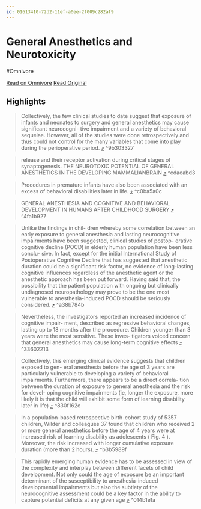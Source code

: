 ```yaml
---
id: 01613410-72d2-11ef-a0ee-2f009c282af9
---
```


# General Anesthetics and Neurotoxicity
#Omnivore

[Read on Omnivore](https://omnivore.app/me/neurotoxicity-191f212609b)
[Read Original](https://omnivore.app/attachments/u/200a7002-237d-49d3-b895-8a49923ceb4c/attachment.pdf)

## Highlights

> Collectively, the few clinical studies to date suggest that exposure of infants and neonates to surgery and general anesthetics may cause significant neurocogni- tive impairment and a variety of behavioral sequelae. However, all of the studies were done retrospectively and thus could not control for the many variables that come into play during the perioperative period. [⤴️](https://omnivore.app/me/neurotoxicity-191f212609b#9b303327-1995-45a8-bc8c-b0cb25c15de3)  ^9b303327

> release and their receptor activation during critical stages of synaptogenesis. THE NEUROTOXIC POTENTIAL OF GENERAL ANESTHETICS IN THE DEVELOPING MAMMALIANBRAIN [⤴️](https://omnivore.app/me/neurotoxicity-191f212609b#cdaeabd3-0306-4e6d-95ba-37ec800f9adb)  ^cdaeabd3

> Procedures in premature infants have also been associated with an excess of behavioral disabilities later in life. [⤴️](https://omnivore.app/me/neurotoxicity-191f212609b#c0ba5a0c-55cc-47ce-8fba-0d2b237fbad5)  ^c0ba5a0c

> GENERAL ANESTHESIA AND COGNITIVE AND BEHAVIORAL DEVELOPMENT IN HUMANS AFTER CHILDHOOD SURGERY [⤴️](https://omnivore.app/me/neurotoxicity-191f212609b#4fa1b927-26a8-4afb-9049-027b53d191b1)  ^4fa1b927

> Unlike the findings in chil- dren whereby some correlation between an early exposure to general anesthesia and lasting neurocognitive impairments have been suggested, clinical studies of postop- erative cognitive decline (POCD) in elderly human population have been less conclu- sive. In fact, except for the initial International Study of Postoperative Cognitive Decline that has suggested that anesthetic duration could be a significant risk factor, no evidence of long-lasting cognitive influences regardless of the anesthetic agent or the anesthetic approach has been put forward. Having said that, the possibility that the patient population with ongoing but clinically undiagnosed neuropathology may prove to be the one most vulnerable to anesthesia-induced POCD should be seriously considered. [⤴️](https://omnivore.app/me/neurotoxicity-191f212609b#a38b784b-652e-4471-b43f-41706918100c)  ^a38b784b

> Nevertheless, the investigators reported an increased incidence of cognitive impair- ment, described as regressive behavioral changes, lasting up to 18 months after the procedure. Children younger than 3 years were the most sensitive. These inves- tigators voiced concern that general anesthetics may cause long-term cognitive effects [⤴️](https://omnivore.app/me/neurotoxicity-191f212609b#33602213-da4f-4669-a7b0-8c49adfd5c6e)  ^33602213

> Collectively, this emerging clinical evidence suggests that children exposed to gen- eral anesthesia before the age of 3 years are particularly vulnerable to developing a variety of behavioral impairments. Furthermore, there appears to be a direct correla- tion between the duration of exposure to general anesthesia and the risk for devel- oping cognitive impairments (ie, longer the exposure, more likely it is that the child will exhibit some form of learning disability later in life) [⤴️](https://omnivore.app/me/neurotoxicity-191f212609b#830f162c-9d4d-454e-8917-5c934104f808)  ^830f162c

> In a population-based retrospective birth-cohort study of 5357 children, Wilder and colleagues 37 found that children who received 2 or more general anesthetics before the age of 4 years were at increased risk of learning disability as adolescents ( Fig. 4 ). Moreover, the risk increased with longer cumulative exposure duration (more than 2 hours). [⤴️](https://omnivore.app/me/neurotoxicity-191f212609b#b3b5989f-ebf5-44dc-a7a1-97d8d64b8519)  ^b3b5989f

> This rapidly emerging human evidence has to be assessed in view of the complexity and interplay between different facets of child development. Not only could the age of exposure be an important determinant of the susceptibility to anesthesia-induced developmental impairments but also the subtlety of the neurocognitive assessment could be a key factor in the ability to capture potential deficits at any given age [⤴️](https://omnivore.app/me/neurotoxicity-191f212609b#014b1e1a-b0da-4d20-b12e-adb027c68ded)  ^014b1e1a

